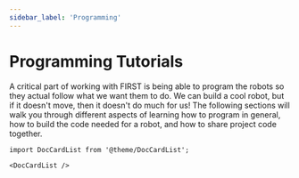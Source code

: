 ```yaml
---
sidebar_label: 'Programming'
---
```


# Programming Tutorials

A critical part of working with FIRST is being able to program the robots so they actual follow
what we want them to do. We can build a cool robot, but if it doesn't move, then it doesn't do
much for us! The following sections will walk you through different aspects of learning how to
program in general, how to build the code needed for a robot, and how to share project code
together.

```mdx-code-block
import DocCardList from '@theme/DocCardList';

<DocCardList />
```